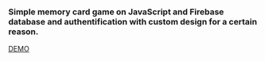 ### Simple memory card game on JavaScript and Firebase database and authentification with custom design for a certain reason.

[DEMO](https://memory-game-workua.firebaseapp.com/)
